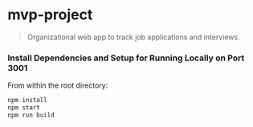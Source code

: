 # mvp-project

> Organizational web app to track job applications and interviews.

### Install Dependencies and Setup for Running Locally on Port 3001

From within the root directory:

```sh
npm install
npm start
npm run build
```
